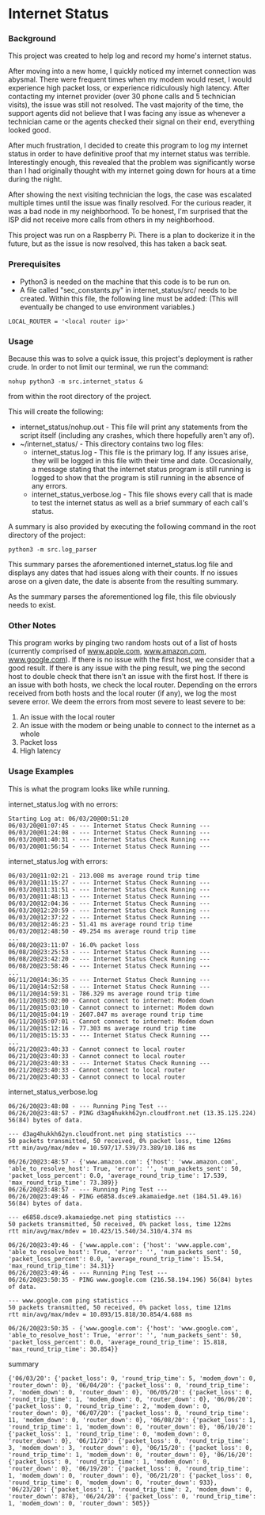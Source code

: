 # Internet Status

### Background
This project was created to help log and record my home's internet status.

After moving into a new home, I quickly noticed my internet connection was abysmal.  There were frequent times when my modem would reset, I would experience high packet loss, or experience ridiculously high latency.  After contacting my internet provider (over 30 phone calls and 5 technician visits), the issue was still not resolved.  The vast majority of the time, the support agents did not believe that I was facing any issue as whenever a technician came or the agents checked their signal on their end, everything looked good.

After much frustration, I decided to create this program to log my internet status in order to have definitive proof that my internet status was terrible.  Interestingly enough, this revealed that the problem was significantly worse than I had originally thought with my internet going down for hours at a time during the night.

After showing the next visiting technician the logs, the case was escalated multiple times until the issue was finally resolved. For the curious reader, it was a bad node in my neighborhood.  To be honest, I'm surprised that the ISP did not receive more calls from others in my neighborhood.

This project was run on a Raspberry Pi.  There is a plan to dockerize it in the future, but as the issue is now resolved, this has taken a back seat.

### Prerequisites
- Python3 is needed on the machine that this code is to be run on.
- A file called "sec_constants.py" in internet_status/src/ needs to be created.  Within this file, the following line must be added: (This will eventually be changed to use environment variables.)
```
LOCAL_ROUTER = '<local router ip>'
```

### Usage
Because this was to solve a quick issue, this project's deployment is rather crude.  In order to not limit our terminal, we run the command:
```
nohup python3 -m src.internet_status &
```
from within the root directory of the project.

This will create the following:
- internet_status/nohup.out - This file will print any statements from the script itself (including any crashes, which there hopefully aren't any of).
- ~/internet_status/ - This directory contains two log files:
   - internet_status.log - This file is the primary log.  If any issues arise, they will be logged in this file with their time and date.  Occasionally, a message stating that the internet status program is still running is logged to show that the program is still running in the absence of any errors.
   - internet_status_verbose.log - This file shows every call that is made to test the internet status as well as a brief summary of each call's status.
 
 A summary is also provided by executing the following command in the root directory of the project:
 ```
 python3 -m src.log_parser
 ```
 This summary parses the aforementioned internet_status.log file and displays any dates that had issues along with their counts.  If no issues arose on a given date, the date is absente from the resulting summary.

As the summary parses the aforementioned log file, this file obviously needs to exist.

### Other Notes
This program works by pinging two random hosts out of a list of hosts (currently comprised of www.apple.com, www.amazon.com, www.google.com). If there is no issue with the first host, we consider that a good result.  If there is any issue with the ping result, we ping the second host to double check that there isn't an issue with the first host.  If there is an issue with both hosts, we check the local router. Depending on the errors received from both hosts and the local router (if any), we log the most severe error. We deem the errors from most severe to least severe to be:
1. An issue with the local router
2. An issue with the modem or being unable to connect to the internet as a whole
3. Packet loss
4. High latency

### Usage Examples
This is what the program looks like while running.

internet_status.log with no errors:
```
Starting Log at: 06/03/20@00:51:20
06/03/20@01:07:45 - --- Internet Status Check Running ---
06/03/20@01:24:08 - --- Internet Status Check Running ---
06/03/20@01:40:31 - --- Internet Status Check Running ---
06/03/20@01:56:54 - --- Internet Status Check Running ---
```

internet_status.log with errors:
```
06/03/20@11:02:21 - 213.008 ms average round trip time
06/03/20@11:15:27 - --- Internet Status Check Running ---
06/03/20@11:31:51 - --- Internet Status Check Running ---
06/03/20@11:48:13 - --- Internet Status Check Running ---
06/03/20@12:04:36 - --- Internet Status Check Running ---
06/03/20@12:20:59 - --- Internet Status Check Running ---
06/03/20@12:37:22 - --- Internet Status Check Running ---
06/03/20@12:46:23 - 51.41 ms average round trip time
06/03/20@12:48:50 - 49.254 ms average round trip time
...
06/08/20@23:11:07 - 16.0% packet loss
06/08/20@23:25:53 - --- Internet Status Check Running ---
06/08/20@23:42:20 - --- Internet Status Check Running ---
06/08/20@23:58:46 - --- Internet Status Check Running ---
...
06/11/20@14:36:35 - --- Internet Status Check Running ---
06/11/20@14:52:58 - --- Internet Status Check Running ---
06/11/20@14:59:31 - 786.329 ms average round trip time
06/11/20@15:02:00 - Cannot connect to internet: Modem down
06/11/20@15:03:10 - Cannot connect to internet: Modem down
06/11/20@15:04:19 - 2607.847 ms average round trip time
06/11/20@15:07:01 - Cannot connect to internet: Modem down
06/11/20@15:12:16 - 77.303 ms average round trip time
06/11/20@15:15:33 - --- Internet Status Check Running ---
...
06/21/20@23:40:33 - Cannot connect to local router
06/21/20@23:40:33 - Cannot connect to local router
06/21/20@23:40:33 - --- Internet Status Check Running ---
06/21/20@23:40:33 - Cannot connect to local router
06/21/20@23:40:33 - Cannot connect to local router
```

internet_status_verbose.log
```
06/26/20@23:48:08 - --- Running Ping Test ---
06/26/20@23:48:57 - PING d3ag4hukkh62yn.cloudfront.net (13.35.125.224) 56(84) bytes of data.

--- d3ag4hukkh62yn.cloudfront.net ping statistics ---
50 packets transmitted, 50 received, 0% packet loss, time 126ms
rtt min/avg/max/mdev = 10.597/17.539/73.389/10.186 ms

06/26/20@23:48:57 - {'www.amazon.com': {'host': 'www.amazon.com', 'able_to_resolve_host': True, 'error': '', 'num_packets_sent': 50, 'packet_loss_percent': 0.0, 'average_round_trip_time': 17.539, 'max_round_trip_time': 73.389}}
06/26/20@23:48:57 - --- Running Ping Test ---
06/26/20@23:49:46 - PING e6858.dsce9.akamaiedge.net (184.51.49.16) 56(84) bytes of data.

--- e6858.dsce9.akamaiedge.net ping statistics ---
50 packets transmitted, 50 received, 0% packet loss, time 122ms
rtt min/avg/max/mdev = 10.423/15.540/34.310/4.374 ms

06/26/20@23:49:46 - {'www.apple.com': {'host': 'www.apple.com', 'able_to_resolve_host': True, 'error': '', 'num_packets_sent': 50, 'packet_loss_percent': 0.0, 'average_round_trip_time': 15.54, 'max_round_trip_time': 34.31}}
06/26/20@23:49:46 - --- Running Ping Test ---
06/26/20@23:50:35 - PING www.google.com (216.58.194.196) 56(84) bytes of data.

--- www.google.com ping statistics ---
50 packets transmitted, 50 received, 0% packet loss, time 121ms
rtt min/avg/max/mdev = 10.893/15.818/30.854/4.688 ms

06/26/20@23:50:35 - {'www.google.com': {'host': 'www.google.com', 'able_to_resolve_host': True, 'error': '', 'num_packets_sent': 50, 'packet_loss_percent': 0.0, 'average_round_trip_time': 15.818, 'max_round_trip_time': 30.854}}
```

summary
```
{'06/03/20': {'packet_loss': 0, 'round_trip_time': 5, 'modem_down': 0, 'router_down': 0}, '06/04/20': {'packet_loss': 0, 'round_trip_time': 7, 'modem_down': 0, 'router_down': 0}, '06/05/20': {'packet_loss': 0, 'round_trip_time': 1, 'modem_down': 0, 'router_down': 0}, '06/06/20': {'packet_loss': 0, 'round_trip_time': 2, 'modem_down': 0, 'router_down': 0}, '06/07/20': {'packet_loss': 0, 'round_trip_time': 11, 'modem_down': 0, 'router_down': 0}, '06/08/20': {'packet_loss': 1, 'round_trip_time': 1, 'modem_down': 0, 'router_down': 0}, '06/10/20': {'packet_loss': 1, 'round_trip_time': 0, 'modem_down': 0, 'router_down': 0}, '06/11/20': {'packet_loss': 0, 'round_trip_time': 3, 'modem_down': 3, 'router_down': 0}, '06/15/20': {'packet_loss': 0, 'round_trip_time': 1, 'modem_down': 0, 'router_down': 0}, '06/16/20': {'packet_loss': 0, 'round_trip_time': 1, 'modem_down': 0, 'router_down': 0}, '06/19/20': {'packet_loss': 0, 'round_trip_time': 1, 'modem_down': 0, 'router_down': 0}, '06/21/20': {'packet_loss': 0, 'round_trip_time': 0, 'modem_down': 0, 'router_down': 933}, '06/23/20': {'packet_loss': 1, 'round_trip_time': 2, 'modem_down': 0, 'router_down': 878}, '06/24/20': {'packet_loss': 0, 'round_trip_time': 1, 'modem_down': 0, 'router_down': 505}}
```
